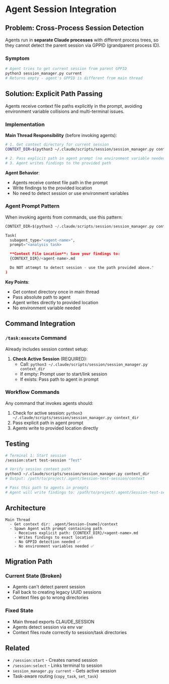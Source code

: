 # Agent Session Integration

## Problem: Cross-Process Session Detection

Agents run in **separate Claude processes** with different process trees, so they cannot detect the parent session via GPPID (grandparent process ID).

### Symptom

```bash
# Agent tries to get current session from parent GPPID
python3 session_manager.py current
# Returns empty - agent's GPPID is different from main thread
```

## Solution: Explicit Path Passing

Agents receive context file paths explicitly in the prompt, avoiding environment variable collisions and multi-terminal issues.

### Implementation

**Main Thread Responsibility** (before invoking agents):

```bash
# 1. Get context directory for current session
CONTEXT_DIR=$(python3 ~/.claude/scripts/session/session_manager.py context_dir)

# 2. Pass explicit path in agent prompt (no environment variable needed)
# 3. Agent writes findings to the provided path
```

**Agent Behavior**:

- Agents receive context file path in the prompt
- Write findings to the provided location
- No need to detect session or use environment variables

### Agent Prompt Pattern

When invoking agents from commands, use this pattern:

```python
CONTEXT_DIR=$(python3 ~/.claude/scripts/session/session_manager.py context_dir)

Task(
  subagent_type="<agent-name>",
  prompt="<analysis task>

  **Context File Location**: Save your findings to:
  {CONTEXT_DIR}/<agent-name>.md

  Do NOT attempt to detect session - use the path provided above."
)
```

**Key Points**:

- Get context directory once in main thread
- Pass absolute path to agent
- Agent writes directly to provided location
- No environment variable needed

## Command Integration

### `/task:execute` Command

Already includes session context setup:

1. **Check Active Session** (REQUIRED):
   - Call: `python3 ~/.claude/scripts/session/session_manager.py context_dir`
   - If empty: Prompt user to start/link session
   - If exists: Pass path to agent in prompt

### Workflow Commands

Any command that invokes agents should:

1. Check for active session: `python3 ~/.claude/scripts/session/session_manager.py context_dir`
2. Pass explicit path in agent prompt
3. Agents write to provided location directly

## Testing

```bash
# Terminal 1: Start session
/session:start test-session "Test"

# Verify session context path
python3 ~/.claude/scripts/session/session_manager.py context_dir
# Output: /path/to/project/.agent/Session-test-session/context

# Pass this path to agents in prompts
# Agent will write findings to: /path/to/project/.agent/Session-test-session/context/<agent-name>.md
```

## Architecture

```text
Main Thread
  - Get context dir: .agent/Session-{name}/context
  - Spawn Agent with prompt containing path
    - Receives explicit path: {CONTEXT_DIR}/<agent-name>.md
    - Writes findings to exact location
    - No GPPID detection needed ✅
    - No environment variables needed ✅
```

## Migration Path

### Current State (Broken)

- Agents can't detect parent session
- Fall back to creating legacy UUID sessions
- Context files go to wrong directories

### Fixed State

- Main thread exports CLAUDE_SESSION
- Agents detect session via env var
- Context files route correctly to session/task directories

## Related

- `/session:start` - Creates named session
- `/session:select` - Links terminal to session
- `session_manager.py current` - Gets active session
- Task-aware routing (`copy_task`, `set_task`)
